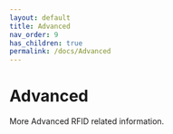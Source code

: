 ```yaml
---
layout: default
title: Advanced
nav_order: 9
has_children: true
permalink: /docs/Advanced
---
```


# Advanced

More Advanced RFID related information.